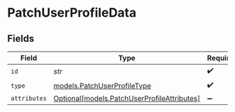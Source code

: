 # PatchUserProfileData


## Fields

| Field                                                                                  | Type                                                                                   | Required                                                                               | Description                                                                            |
| -------------------------------------------------------------------------------------- | -------------------------------------------------------------------------------------- | -------------------------------------------------------------------------------------- | -------------------------------------------------------------------------------------- |
| `id`                                                                                   | *str*                                                                                  | :heavy_check_mark:                                                                     | N/A                                                                                    |
| `type`                                                                                 | [models.PatchUserProfileType](../models/patchuserprofiletype.md)                       | :heavy_check_mark:                                                                     | N/A                                                                                    |
| `attributes`                                                                           | [Optional[models.PatchUserProfileAttributes]](../models/patchuserprofileattributes.md) | :heavy_minus_sign:                                                                     | N/A                                                                                    |